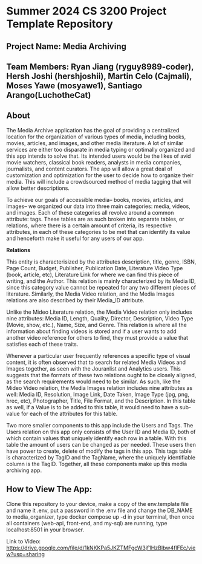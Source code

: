 # Summer 2024 CS 3200 Project Template Repository

## Project Name: Media Archiving
## Team Members: Ryan Jiang (ryguy8989-coder), Hersh Joshi (hershjoshii), Martin Celo (Cajmali), Moses Yawe (mosyawe1), Santiago Arango(LuchotheCat)



## About

The Media Archive application has the goal of providing a centralized location for the organization of various types of media, including books, movies, articles, and images, and other media literature. A lot of similar services are either too disparate in media typing or optimally organized and this app intends to solve that. Its intended users would be the likes of avid movie watchers, classical book readers, analysts in media companies, journalists, and content curators. The app will allow a great deal of customization and optimization for the user to decide how to organize their media. This will include a crowdsourced method of media tagging that will allow better descriptions.

To achieve our goals of accessible media– books, movies, articles, and images– we organized our data into three main categories: media, videos, and images. Each of these categories all revolve around a common attribute: tags. These tables are as such broken into separate tables, or relations, where there is a certain amount of criteria, its respective attributes, in each of these categories to be met that can identify its value and henceforth make it useful for any users of our app. 


**Relations**

This entity is characterisized by the attributes description, title, genre, ISBN, Page Count, Budget, Publisher, Publication Date, Literature Video Type (book, article, etc), Literature Link for where we can find this piece of writing, and the Author. This relation is mainly characterized by its Media ID, since this category value cannot be repeated for any two different pieces of literature. Similarly, the Media Video relation, and the Media Images relations are also described by their Media_ID attribute. 

Unlike the Mideo Literature relation, the Media Video relation only includes nine attributes: Media ID, Length, Quality, Director, Description, Video Type (Movie, show, etc.), Name, Size, and Genre. This relation is where all the information about finding videos is stored and if a user wants to add another video reference for others to find, they must provide a value that satisfies each of these traits. 

Whenever a particular user frequently references a specific type of visual content, it is often observed that to search for related Media Videos and Images together, as seen with the Jouranlist and Analytics users. This suggests that the formats of these two relations ought to be closely aligned, as the search requirements would need to be similar. As such, like the Mideo Video relation, the Media Images relation includes nine attributes as well: Media ID, Resolution, Image Link, Date Taken, Image Type (jpg, png, hrec, etc), Photographer, Title, File Format, and the Description. In this table as well, if a Value is to be added to this table, it would need to have a sub-value for each of the attributes for this table.

Two more smaller components to this app include the Users and Tags. The Users relation on this app only consists of the User ID and Media ID, both of which contain values that uniquely identify each row in a table. With this table the amount of users can be changed as per needed. These users then have power to create, delete of modify the tags in this app. This tags table is characterized by TagID and the TagName, where the uniquely identifiable column is the TagID. Together, all these components make up this media archiving app.

## How to View The App:
Clone this repository to your device, make a copy of the env.template file and name it .env, put a password in the .env file and change the DB_NAME to media_organizer, type docker compose up -d in your terminal, then once all containers (web-api, front-end, and my-sql) are running, type localhost:8501 in your browser.


Link to Video: https://drive.google.com/file/d/1kNKKPa5JKZTMFgcW3jf1HzBIbw4flFEc/view?usp=sharing





 
